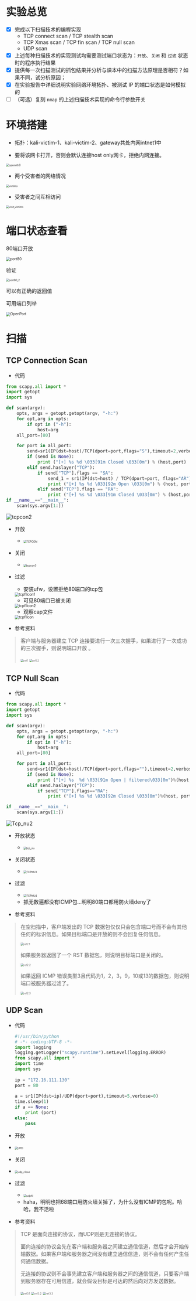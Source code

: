 # 实验总览

- [x] 完成以下扫描技术的编程实现
  - TCP connect scan / TCP stealth scan
  - TCP Xmas scan / TCP fin scan / TCP null scan
  - UDP scan
- [x] 上述每种扫描技术的实现测试均需要测试端口状态为：`开放`、`关闭` 和 `过滤` 状态时的程序执行结果
- [x] 提供每一次扫描测试的抓包结果并分析与课本中的扫描方法原理是否相符？如果不同，试分析原因；
- [x] 在实验报告中详细说明实验网络环境拓扑、被测试 IP 的端口状态是如何模拟的
- [ ] （可选）复刻 `nmap` 的上述扫描技术实现的命令行参数开关

# 环境搭建

* 拓扑：kali-victim-1、kali-victim-2、gateway共处内网intnet1中

* 要将该网卡打开，否则会默认连接host only网卡，拒绝内网连接。

<img src="chp5_pic\openeth0.png" alt="openeth0" style="zoom:50%;" />

* 两个受害者的网络情况

<img src="chp5_pic\victims.png" alt="victims" style="zoom:50%;" />

* 受害者之间互相访问

<img src="chp5_pic\visit_victims.png" alt="visit_victims" style="zoom:50%;" />

# 端口状态查看

80端口开放

<img src="chp5_pic\port80.png" alt="port80" style="zoom:70%;" />

验证

 <img src="chp5_pic\port80_2.png" alt="port80_2" style="zoom:50%;" />

可以有正确的返回值

可用端口列举

 <img src="chp5_pic\OpenPort.png" alt="OpenPort" style="zoom:70%;" />

# 扫描

## TCP Connection Scan

* 代码

```python
from scapy.all import *
import getopt
import sys

def scan(argv):
    opts, args = getopt.getopt(argv, "-h:")
    for opt,arg in opts:
        if opt in ("-h"):
            host=arg
    all_port=[80]

    for port in all_port:
        send=sr1(IP(dst=host)/TCP(dport=port,flags="S"),timeout=2,verbose=0)
        if (send is None):
            print ("[+] %s %d \033[91m Closed \033[0m") % (host,port)
        elif send.haslayer("TCP"):
            if send["TCP"].flags == "SA":
                send_1 = sr1(IP(dst=host) / TCP(dport=port, flags="AR"), timeout=2, verbose=0)
                print ("[+] %s %d \033[92m Open \033[0m") % (host, port)
            elif send["TCP"].flags == "RA":
                print ("[+] %s %d \033[91m Closed \033[0m") % (host,port)
if __name__=="__main__":
    scan(sys.argv[1:])
```

<img src="chp5_pic\TCP_con2.png" alt="tcpcon2"  />

* 开放

  * <img src="chp5_pic\TCP_con.png" alt="TCPCON" style="zoom:50%;" />

* 关闭

  * <img src="chp5_pic\TCP_con3.png" alt="tcpcon3" style="zoom:50%;" />

* 过滤

  * 安装ufw，设置拒绝80端口的tcp包

  <img src="chp5_pic\tcpfilcon1.png" alt="tcpfilcon1" style="zoom:70%;" />

  * 可见80端口已被关闭

  <img src="chp5_pic\tcpfilcon2.png" alt="tcpfilcon2" style="zoom:70%;" />

  * 观察cap文件

  <img src="chp5_pic\tcpfilcon3.png" alt="tcpfilcon" style="zoom:70%;" />

* 参考资料

>  客户端与服务器建立 TCP 连接要进行一次三次握手，如果进行了一次成功的三次握手，则说明端口开放 。
>
> <img src="chp5_pic\ref1.png" alt="ref1" style="zoom:50%;" />
>
> <img src="chp5_pic\ref1_2.png" alt="ref1.2" style="zoom:50%;" />

## TCP Null Scan

* 代码

```python
from scapy.all import *
import getopt
import sys

def scan(argv):
    opts, args = getopt.getopt(argv, "-h:")
    for opt,arg in opts:
        if opt in ("-h"):
            host=arg
    all_port=[80]

    for port in all_port:
        send=sr1(IP(dst=host)/TCP(dport=port,flags=""),timeout=2,verbose=0)
        if (send is None):
            print ("[+] %s  %d \033[91m Open | filtered\033[0m")%(host,port)
        elif send.haslayer("TCP"):
            if send["TCP"].flags=="RA":
                print ("[+] %s %d \033[92m Closed \033[0m")%(host, port)

if __name__=="__main__":
    scan(sys.argv[1:])
```

![Tcp_nu2](chp5_pic\TCP_NU2.png)

* 开放状态
  * <img src="chp5_pic\TCP_NU.png" alt="tcp_nu" style="zoom:50%;" />

* 关闭状态
  * <img src="chp5_pic\TCPNU3.png" alt="TCPNU3" style="zoom:50%;" />
* 过滤
  * <img src="chp5_pic\TCPNU4.png" alt="TCPNU4" style="zoom:50%;" />
  * 抓无数遍都没有ICMP包...明明80端口都用防火墙deny了
* 参考资料

>  在空扫描中，客户端发出的 TCP 数据包仅仅只会包含端口号而不会有其他任何的标识信息。如果目标端口是开放的则不会回复任何信息。 
>
> <img src="chp5_pic\ref2_1.png" alt="ref2.1" style="zoom:50%;" />
>
> 如果服务器返回了一个 RST 数据包，则说明目标端口是关闭的。 
>
> <img src="chp5_pic\ref2_2.png" alt="ref2.2" style="zoom:50%;" />
>
>  如果返回 ICMP 错误类型3且代码为1，2，3，9，10或13的数据包，则说明端口被服务器过滤了。 
>
> <img src="chp5_pic\ref2_3.png" alt="ref2.3" style="zoom:50%;" />

## UDP Scan

* 代码

  ```python
  #!/usr/bin/python
  # -*- coding:UTF-8 -*-
  import logging
  logging.getLogger("scapy.runtime").setLevel(logging.ERROR)
  from scapy.all import *
  import time
  import sys
    
  ip = "172.16.111.130"
  port = 80
   
  a = sr1(IP(dst=ip)/UDP(dport=port),timeout=5,verbose=0)
  time.sleep(1)
  if a == None:
      print (port)
  else:
      pass
  ```

* 开放
  
* <img src="chp5_pic\UDP.png" alt="UPD" style="zoom:50%;" />
  
* 关闭
  
* <img src="chp5_pic\UDP_close.png" alt="udp_close" style="zoom:50%;" />
  
* 过滤
  * <img src="chp5_pic\UDPfli.png" alt="udpfil" style="zoom:50%;" />
  * haha，明明也把68端口用防火墙关掉了，为什么没有ICMP的包呢。哈哈，我不活啦
* 参考资料

> TCP 是面向连接的协议，而UDP则是无连接的协议。
>
> 面向连接的协议会先在客户端和服务器之间建立通信信道，然后才会开始传输数据。如果客户端和服务器之间没有建立通信信道，则不会有任何产生任何通信数据。
>
> 无连接的协议则不会事先建立客户端和服务器之间的通信信道，只要客户端到服务器存在可用信道，就会假设目标是可达的然后向对方发送数据。
>
> <img src="chp5_pic\ref3_1.png" alt="ref3.1" style="zoom:50%;" />
>
> <img src="chp5_pic\ref3_2.png" alt="ref3.2" style="zoom:50%;" />
>
> <img src="chp5_pic\ref3_3.png" alt="ref3.3" style="zoom:50%;" />
